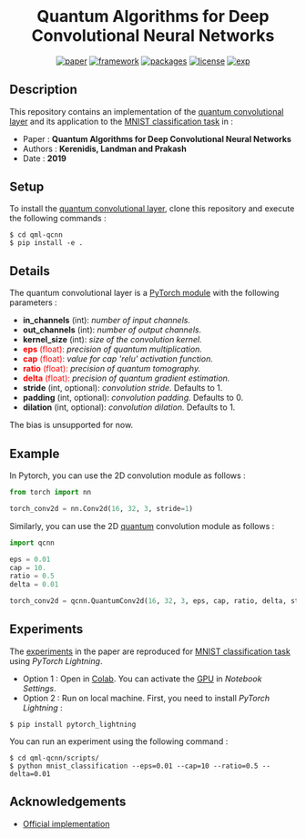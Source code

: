 <h1 align="center" style="margin-top: 0px;"> <b>Quantum Algorithms for Deep Convolutional Neural Networks</b></h1>
<div align="center" >

[![paper](https://img.shields.io/static/v1.svg?label=Paper&message=KLP19&color=blue)](https://arxiv.org/abs/1911.01117)
[![framework](https://img.shields.io/static/v1.svg?label=Framework&message=PyTorch&color=ee4c2d)](https://pytorch.org)
[![packages](https://img.shields.io/static/v1.svg?label=Made%20with&message=PyTorch%20Lightning&color=blueviolet)](https://www.pytorchlightning.ai)
[![license](https://img.shields.io/static/v1.svg?label=License&message=GPL%20v3.0&color=blue)](https://www.gnu.org/licenses/gpl-3.0.html)
[![exp](https://colab.research.google.com/assets/colab-badge.svg)](https://colab.research.google.com/github/qdevpsi3/qml-qcnn/blob/main/notebooks/mnist_classification.ipynb)
</div>

## Description
This repository contains an implementation of the <ins>quantum convolutional layer</ins> and its application to the  <ins>MNIST classification task</ins> in :

- Paper : **Quantum Algorithms for Deep Convolutional Neural Networks**
- Authors : **Kerenidis, Landman and Prakash**
- Date : **2019**

## Setup
To install the <ins>quantum convolutional layer</ins>, clone this repository and execute the following commands :

```
$ cd qml-qcnn
$ pip install -e .
```

## Details
The quantum convolutional layer is a <ins>PyTorch module</ins> with the following parameters : 
- **in_channels** (int): *number of input channels.*
- **out_channels** (int): *number of output channels.*
- **kernel_size** (int): *size of the convolution kernel.*
- <span style="color:red;">**eps** (float):</span> *precision of quantum multiplication.*
- <span style="color:red;">**cap** (float):</span> *value for cap 'relu' activation function.*
- <span style="color:red;">**ratio** (float):</span> *precision of quantum tomography.*
- <span style="color:red;">**delta** (float):</span> *precision of quantum gradient estimation.*
- **stride** (int, optional): *convolution stride.* Defaults to 1.
- **padding** (int, optional): *convolution padding.* Defaults to 0.
- **dilation** (int, optional): *convolution dilation.* Defaults to 1.

The bias is unsupported for now. 
## Example
In Pytorch, you can use the 2D convolution module as follows : 
```python
from torch import nn

torch_conv2d = nn.Conv2d(16, 32, 3, stride=1)
```
Similarly, you can use the 2D <ins>quantum</ins> convolution module as follows :
```python
import qcnn

eps = 0.01
cap = 10.
ratio = 0.5
delta = 0.01

torch_conv2d = qcnn.QuantumConv2d(16, 32, 3, eps, cap, ratio, delta, stride=1)
```

## Experiments
The <ins>experiments</ins> in the paper are reproduced for <ins>MNIST classification task</ins> using *PyTorch Lightning*. 

- Option 1 : Open in [Colab](https://colab.research.google.com/github/qdevpsi3/qml-qcnn/blob/main/notebooks/mnist_classification.ipynb). You can activate the <ins>GPU</ins> in *Notebook Settings*.
- Option 2 : Run on local machine. First, you need to install *PyTorch Lightning* :
```
$ pip install pytorch_lightning
```
You can run an experiment using the following command :
```
$ cd qml-qcnn/scripts/
$ python mnist_classification --eps=0.01 --cap=10 --ratio=0.5 --delta=0.01
```

## Acknowledgements
- [Official implementation](https://github.com/JonasLandman/QCNN)

